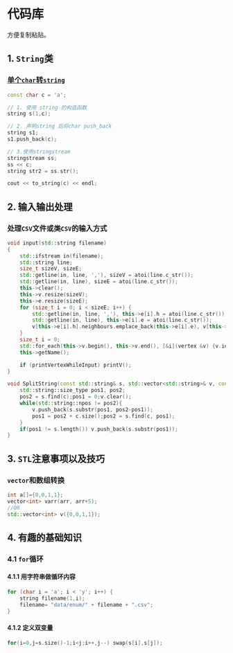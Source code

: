 # 代码库

方便复制粘贴。

## 1. `String`类

### [单个`char`转`string`](https://blog.csdn.net/carbon06/article/details/79353821)
```cpp
const char c = 'a';

// 1. 使用 string 的构造函数
string s(1,c);

// 2. 声明string 后将char push_back
string s1;
s1.push_back(c);

// 3.使用stringstream
stringstream ss;
ss << c;
string str2 = ss.str();

cout << to_string(c) << endl;
```

## 2. 输入输出处理

### 处理`CSV`文件或类`CSV`的输入方式

```cpp
void input(std::string filename)
{
	std::ifstream in(filename);
	std::string line;
	size_t sizeV, sizeE;
	std::getline(in, line, ','), sizeV = atoi(line.c_str());
	std::getline(in, line), sizeE = atoi(line.c_str());
	this->clear();
	this->v.resize(sizeV);
	this->e.resize(sizeE);
	for (size_t i = 0; i < sizeE; i++) {
		std::getline(in, line, ','), this->e[i].h = atoi(line.c_str());
		std::getline(in, line), this->e[i].e = atoi(line.c_str());
		v[this->e[i].h].neighbours.emplace_back(this->e[i].e), v[this->e[i].e].neighbours.emplace_back(this->e[i].h);
	}
	size_t i = 0;
	std::for_each(this->v.begin(), this->v.end(), [&i](vertex &v) {v.id = i++; });
	this->getName();

	if (printVertexWhileInput) printV();
}
```

```cpp
void SplitString(const std::string& s, std::vector<std::string>& v, const std::string& c){
	std::string::size_type pos1, pos2;
	pos2 = s.find(c);pos1 = 0;v.clear();
	while(std::string::npos != pos2){
		v.push_back(s.substr(pos1, pos2-pos1));
    	pos1 = pos2 + c.size();pos2 = s.find(c, pos1);
  	}
  	if(pos1 != s.length()) v.push_back(s.substr(pos1));
}
```

## 3. `STL`注意事项以及技巧

### `vector`和数组转换

```cpp
int a[]={0,0,1,1};
vector<int> varr(arr, arr+5);
//OR
std::vector<int> v({0,0,1,1});
```

## 4. 有趣的基础知识

### 4.1 `for`循环
 
#### 4.1.1 用字符串做循环内容

```cpp
for (char i = 'a'; i < 'y'; i++) {
	string filename(1,i); 
	filename= "data/enum/" + filename + ".csv";
}
```
#### 4.1.2 定义双变量

```cpp
for(i=0,j=s.size()-1;i<j;i++,j--) swap(s[i],s[j]);
```

